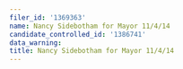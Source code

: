 ```yaml
---
filer_id: '1369363'
name: Nancy Sidebotham for Mayor 11/4/14
candidate_controlled_id: '1386741'
data_warning: 
title: Nancy Sidebotham for Mayor 11/4/14
---
```

